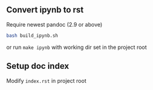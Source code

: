 ## Convert ipynb to rst

Require newest pandoc (2.9 or above)

```sh
bash build_ipynb.sh
```

or run `make ipynb` with working dir set in the project root

## Setup doc index

Modify `index.rst` in project root
